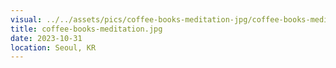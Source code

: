 ```yaml
---
visual: ../../assets/pics/coffee-books-meditation-jpg/coffee-books-meditation-141aedd67a.jpg
title: coffee-books-meditation.jpg
date: 2023-10-31
location: Seoul, KR
---
```


